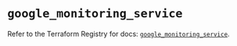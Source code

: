 # `google_monitoring_service`

Refer to the Terraform Registry for docs: [`google_monitoring_service`](https://registry.terraform.io/providers/hashicorp/google-beta/5.17.0/docs/resources/google_monitoring_service).
